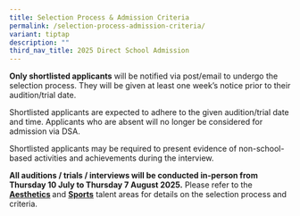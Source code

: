 ```yaml
---
title: Selection Process & Admission Criteria
permalink: /selection-process-admission-criteria/
variant: tiptap
description: ""
third_nav_title: 2025 Direct School Admission
---
```

<p><strong>Only shortlisted applicants</strong> will be notified via post/email
to undergo the selection process. They will be given at least one week’s
notice prior to their audition/trial date.&nbsp;</p>
<p></p>
<p>Shortlisted applicants are expected to adhere to the given audition/trial
date and time. Applicants who are absent will no longer be considered for
admission via DSA.&nbsp;&nbsp;</p>
<p></p>
<p>Shortlisted applicants may be required to present evidence of non-school-based
activities and achievements during the interview.</p>
<p></p>
<p><strong>All auditions / trials /&nbsp;interviews will be conducted in-person from Thursday 10 July to Thursday 7 August 2025.</strong> Please
refer to the <strong><a href="/files/2025_Direct_School_Admission_Exercise_upload_Aesthetic.pdf" rel="noopener nofollow" target="_blank">Aesthetics</a>&nbsp;</strong>and&nbsp;<strong><a href="/files/2025_Direct_School_Admission_Exercise__Sports_.pdf" rel="noopener noreferrer nofollow" target="_blank">Sports</a></strong> talent
areas for details on the selection process and criteria.</p>